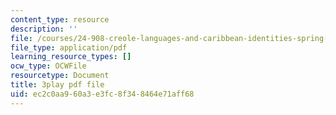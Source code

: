 ```yaml
---
content_type: resource
description: ''
file: /courses/24-908-creole-languages-and-caribbean-identities-spring-2017/ec2c0aa960a3e3fc8f348464e71aff68_Q2uUFNDuRFk.pdf
file_type: application/pdf
learning_resource_types: []
ocw_type: OCWFile
resourcetype: Document
title: 3play pdf file
uid: ec2c0aa9-60a3-e3fc-8f34-8464e71aff68
---
```

